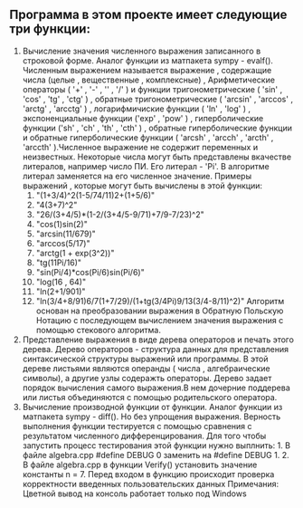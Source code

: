 ## Программа в этом проекте имеет следующие три функции:
  1. Вычисление значения численного выражения записанного в строковой форме. Аналог функции из матпакета sympy - evalf(). Численным выражением называется выражение , содержащие числа (целые , вещественные , комплексные) , Арифметические операторы ( '+' , '-' , '' , '/' ) и функции тригонометрические ( 'sin' , 'cos' , 'tg' , 'ctg' ) , обратные тригонометрические ( 'arcsin' , 'arccos' , 'arctg' , 'arcctg' ) , логарифмичиские функции ( 'ln' , 'log' ) , экспоненциальные функции ('exp' , 'pow' ) , гиперболические функции ('sh' , 'ch' , 'th' , 'cth' ) , обратные гиперболические функции и обратные гиперболические функции ( 'arcsh' , 'arcch' , 'arcth' , 'arccth' ).Численное выражение не содержит переменных и неизвестных. Некоторые числа могут быть представлены вкачестве литералов, например число ПИ. Его литерал - 'Pi'. В алгоритме литерал заменяется на его численное значение. Примеры выражений , которые могут быть вычислены в этой функции:
      1. "(1+3/4)^2(1-5/74/11)2+(1+5/6)"
      2. "4(3+7)^2" 
      3. "26/(3+4/5)*(1-2/(3+4/5-9/71)+7/9-7/23)^2"
      4. "cos(1)sin(2)"
      5. "arcsin(11/679)"
      6. "arccos(5/17)"
      7. "arctg(1 + exp(3^2))"
      8. "tg(11Pi/16)"
      9. "sin(Pi/4)*cos(Pi/6)sin(Pi/6)"
      10. "log(16 , 64)"
      11. "ln(2+1/901)"
      12. "ln(3/4+8/91)6/7(1+7/29)/(1+tg(3/4Pi)9/13(3/4-8/11)^2)"
Алгоритм основан на преобразовании выражения в Обратную Польскую Нотацию с последующем вычислением значения выражения с помощью стекового алгоритма.
   2. Представление выражения в виде дерева операторов и печать этого дерева. Дерево операторов - структура данных для представления синтаксической структуры выражений или программы. В этой дереве листьями являются операнды ( числа , алгебраические символы), а другие узлы содеражть операторы. Дерево задает порядок вычисления самого выражения.В нем дочерние поддерева или листья объединяются с помощью родительского оператора.
   3. Вычисление производной функции от функции. Аналог функции из матпакета sympy - diff(). Но без упрощения выражения. Верность выполнения функции тестируется с помощью сравнения с результатом численного дифференцирования. Для того чтобы запустить процесс тестирования этой функции нужно выплнить: 1. В файле algebra.cpp #define DEBUG 0 заменить на #define DEBUG 1. 2. В файле algebra.cpp в функции Verify() установить значение константы n = 7. Перед входом в функцию происходит проверка корректности введенных пользовательских данных Примечания: Цветной вывод на консоль работает только под Windows


    
